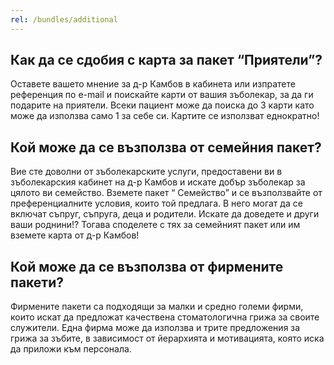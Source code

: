 ```yaml
---
rel: /bundles/additional
---
```

## Как да се сдобия с карта за пакет “Приятели”?

Оставете вашето мнение за д-р Камбов в кабинета или изпратете референция по e-mail и поискайте карти от вашия зъболекар, за да ги подарите на приятели. Всеки пациент може да поиска до 3 карти като може да използва само 1 за себе си. Картите се използват еднократно!

## Кой може да се възползва от семейния пакет?

Вие сте доволни от зъболекарските услуги, предоставени ви в зъболекарския кабинет на д-р Камбов и искате добър зъболекар за цялото ви семейство. Вземете пакет “ Семейство” и се възползвайте от преференциалните условия, които той предлага. В него могат да се включат съпруг, съпруга, деца и родители. Искате да доведете и други ваши роднини!? Тогава споделете с тях за семейният пакет или им вземете карта от д-р Камбов!

## Кой може да се възползва от фирмените пакети?

Фирмените пакети са подходящи за малки и средно големи фирми, които искат да предложат качествена стоматологична грижа за своите служители. Една фирма може да използва и трите предложения за грижа за зъбите, в зависимост от йерархията и мотивацията, която иска да приложи към персонала.
